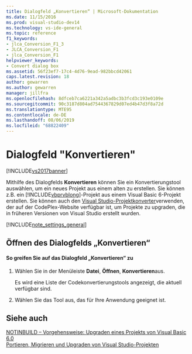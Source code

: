 ```yaml
---
title: Dialogfeld „Konvertieren“ | Microsoft-Dokumentation
ms.date: 11/15/2016
ms.prod: visual-studio-dev14
ms.technology: vs-ide-general
ms.topic: reference
f1_keywords:
- jlca_Conversion_F1_3
- JLCA_Conversion_F1
- jlca_Conversion_F1
helpviewer_keywords:
- Convert dialog box
ms.assetid: 56f23ef7-17c4-4d76-9ead-982bbcd42061
caps.latest.revision: 18
author: gewarren
ms.author: gewarren
manager: jillfra
ms.openlocfilehash: 8dfceb7ca6221a342a5adbc3b3fcd3c193e0109e
ms.sourcegitcommit: 90c3187d804ad7544367829d07ed4b47d3f8a72d
ms.translationtype: MTE95
ms.contentlocale: de-DE
ms.lasthandoff: 08/06/2019
ms.locfileid: "68822409"
---
```

# <a name="convert-dialog-box"></a>Dialogfeld "Konvertieren"
[!INCLUDE[vs2017banner](../../includes/vs2017banner.md)]

Mithilfe des Dialogfelds **Konvertieren** können Sie ein Konvertierungstool auswählen, um ein neues Projekt aus einem alten zu erstellen. Sie können z.B. ein [!INCLUDE[vbprvblong](../../includes/vbprvblong-md.md)]-Projekt aus einem Visual Basic 6-Projekt erstellen. Sie können auch den [Visual Studio-Projektkonverter](http://go.microsoft.com/fwlink/?LinkID=246465)verwenden, der auf der CodePlex-Website verfügbar ist, um Projekte zu upgraden, die in früheren Versionen von Visual Studio erstellt wurden.  
  
 [!INCLUDE[note_settings_general](../../includes/note-settings-general-md.md)]

## <a name="opening-the-convert-dialog-box"></a>Öffnen des Dialogfelds „Konvertieren“  
  
#### <a name="to-access-the-convert-dialog-box"></a>So greifen Sie auf das Dialogfeld „Konvertieren“ zu  
  
1. Wählen Sie in der Menüleiste **Datei**, **Öffnen**, **Konvertieren**aus.  
  
     Es wird eine Liste der Codekonvertierungstools angezeigt, die aktuell verfügbar sind.  
  
2. Wählen Sie das Tool aus, das für Ihre Anwendung geeignet ist.  
  
## <a name="see-also"></a>Siehe auch  
 [NOTINBUILD – Vorgehensweise: Upgraden eines Projekts von Visual Basic 6.0](https://msdn.microsoft.com/c0421e57-5bba-422e-934d-ec42ab9f2af9)   
 [Portieren, Migrieren und Upgraden von Visual Studio-Projekten](../../porting/porting-migrating-and-upgrading-visual-studio-projects.md)
